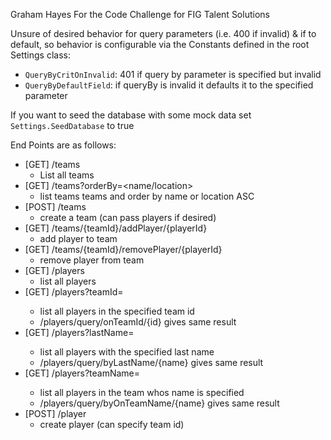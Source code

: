 Graham Hayes
For the Code Challenge for FIG Talent Solutions

Unsure of desired behavior for query parameters (i.e. 400 if invalid) & if to default, so behavior is configurable via the Constants defined in the root Settings class:
- `QueryByCritOnInvalid`: 401 if query by parameter is specified but invalid
- `QueryByDefaultField`: if queryBy is invalid it defaults it to the specified parameter

If you want to seed the database with some mock data set `Settings.SeedDatabase` to true


End Points are as follows:
- [GET] /teams
	- List all teams
- [GET] /teams?orderBy=<name/location>
	- list teams teams and order by name or location ASC
- [POST] /teams
	- create a team (can pass players if desired)
- [GET] /teams/{teamId}/addPlayer/{playerId}
	- add player to team
- [GET] /teams/{teamId}/removePlayer/{playerId}
	- remove player from team
- [GET] /players
	- list all players
- [GET] /players?teamId=<id>
	- list all players in the specified team id
	- /players/query/onTeamId/{id} gives same result
- [GET] /players?lastName=<name>
	- list all players with the specified last name
	- /players/query/byLastName/{name} gives same result
- [GET] /players?teamName=<name>
	- list all players in the team whos name is specified
	- /players/query/byOnTeamName/{name} gives same result
- [POST] /player
	- create player (can specify team id)  
